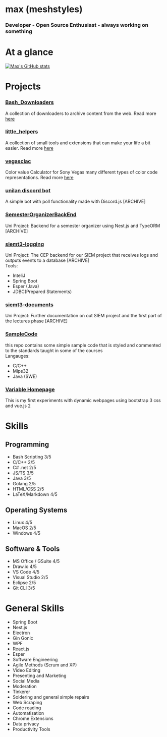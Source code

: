 # max (meshstyles)

### Developer - Open Source Enthusiast - always working on something

# At a glance

[![Max's GitHub stats](https://github-readme-stats.vercel.app/api?username=meshstyles&count_private=true&show_icons=true&title_color=267CB9)](https://github.com/anuraghazra/github-readme-stats)

# Projects

### [Bash_Downloaders](https://github.com/meshstyles/bash_downloaders)

A collection of downloaders to archive content from the web.
Read more [here](/bash_downloaders/)

### [little_helpers](https://github.com/meshstyles/little_helpers)

A collection of small tools and extensions that can make your life a bit easier. Read more [here](/little_helpers/)

### [vegasclac](https://github.com/meshstyles/vegasclac)

Color value Calculator for Sony Vegas many different types of color code representations. Read more [here](/vegasclac/)

### [unilan discord bot](https://github.com/meshstyles/unilandiscordbot)

A simple bot with poll functionality made with Discord.js [ARCHIVE]

### [SemesterOrganizerBackEnd](https://github.com/frasolution/SemesterOrganizerBackEnd)

Uni Project: Backend for a semester organizer using Nest.js and TypeORM [ARCHIVE]

### [siemt3-logging](https://github.com/frasolution/siemt3-logging)

Uni Project: The CEP backend for our SIEM project that receives logs and outputs events to a database [ARCHIVE]  
Tools:

-   InteliJ
-   Spring Boot
-   Esper (Java)
-   JDBC(Prepared Statements)

### [siemt3-documents](https://github.com/frasolution/siemt3-documents)

Uni Project: Further documentation on out SIEM project and the first part of the lectures phase [ARCHIVE]

### [SampleCode](https://github.com/frasolution/SampleCode)

this repo contains some simple sample code that is styled and commented to the standards taught in some of the courses  
Langauges:

-   C/C++
-   Mips32
-   Java (SWE)

### [Variable Homepage](https://github.com/meshstyles/variable-homepage)

This is my first experiments with dynamic webpages using bootstrap 3 css and vue.js 2

# Skills

## Programming

-   Bash Scripting 3/5
-   C/C++ 2/5
-   C# .net 2/5
-   JS/TS 3/5
-   Java 3/5
-   Golang 2/5
-   HTML/CSS 2/5
-   LaTeX/Markdown 4/5

## Operating Systems

-   Linux 4/5
-   MacOS 2/5
-   Windows 4/5

## Software & Tools

-   MS Office / GSuite 4/5
-   Draw.io 4/5
-   VS Code 4/5
-   Visual Studio 2/5
-   Eclipse 2/5
-   Git CLI 3/5

# General Skills

-   Spring Boot
-   Nest.js
-   Electron
-   Gin Gonic
-   WPF
-   React.js
-   Esper
-   Software Engineering
-   Agile Methods (Scrum and XP)
-   Video Editing
-   Presenting and Marketing
-   Social Media
-   Moderation
-   Tinkerer
-   Soldering and general simple repairs
-   Web Scraping
-   Code reading
-   Automatisation
-   Chrome Extensions
-   Data privacy
-   Productivity Tools
